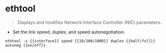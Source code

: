 # ethtool

> Displays and modifies Network Interface Controller (NIC) parameters.

- Set the link speed, duplex, and speed autonegotiation:

`ethtool -s {{interface}} speed {{10/100/1000}} duplex {{half/full}} autoneg {{on/off}}`

